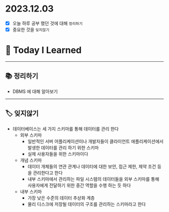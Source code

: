 # 2023.12.03

- [x] 오늘 하루 공부 했던 것에 대해 `정리하기`
- [x] 중요한 것을 `잊지않기`

# 🚩 Today I Learned

---

## 📚 정리하기

- DBMS 에 대해 알아보기

---

## 🏷 잊지않기

- 데이터베이스는 세 가지 스키마를 통해 데이터를 관리 한다
  - 외부 스키마
    - 일반적인 서버 어플리케이션이나 개발자들이 클라이언트 애플리케이션에서 발생한 데이터를 관리 하기 위한 스키마
    - 실제 사용자들을 위한 스키마이다
  - 개념 스키마
    - 데이터 개체들의 연관 관계나 데이터에 대한 보안, 접근 제한, 제약 조건 등을 관리한다고 한다
    - 내부 스키마에서 관리하는 파일 시스템의 데이터들을 외부 스키마를 통해 사용자에게 전달하기 위한 중간 역할을 수행 하는 듯 하다
  - 내부 스키마
    - 가장 낮은 수준의 데이터 추상화 계층
    - 물리 디스크에 저장될 데이터의 구조를 관리하는 스키마라고 한다
